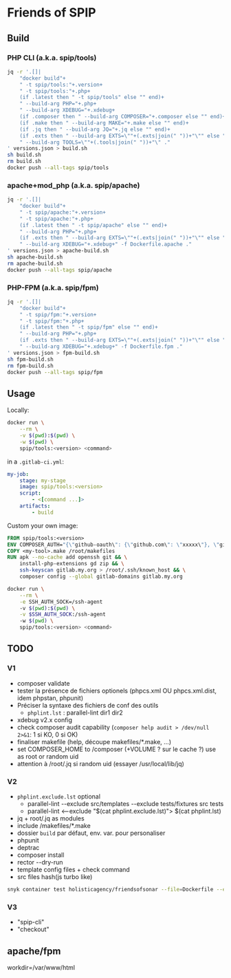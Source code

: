 # Friends of SPIP

## Build

### PHP CLI (a.k.a. spip/tools)

```bash
jq -r '.[]|
    "docker build"+
    " -t spip/tools:"+.version+
    " -t spip/tools:"+.php+
    (if .latest then " -t spip/tools" else "" end)+
    " --build-arg PHP="+.php+
    " --build-arg XDEBUG="+.xdebug+
    (if .composer then " --build-arg COMPOSER="+.composer else "" end)+
    (if .make then " --build-arg MAKE="+.make else "" end)+
    (if .jq then " --build-arg JQ="+.jq else "" end)+
    (if .exts then " --build-arg EXTS=\""+(.exts|join(" "))+"\"" else "" end)+
    " --build-arg TOOLS=\""+(.tools|join(" "))+"\" ."
' versions.json > build.sh
sh build.sh
rm build.sh
docker push --all-tags spip/tools
```

### apache+mod_php (a.k.a. spip/apache)

```bash
jq -r '.[]|
    "docker build"+
    " -t spip/apache:"+.version+
    " -t spip/apache:"+.php+
    (if .latest then " -t spip/apache" else "" end)+
    " --build-arg PHP="+.php+
    (if .exts then " --build-arg EXTS=\""+(.exts|join(" "))+"\"" else "" end)+
    " --build-arg XDEBUG="+.xdebug+" -f Dockerfile.apache ."
' versions.json > apache-build.sh
sh apache-build.sh
rm apache-build.sh
docker push --all-tags spip/apache
```

### PHP-FPM (a.k.a. spip/fpm)

```bash
jq -r '.[]|
    "docker build"+
    " -t spip/fpm:"+.version+
    " -t spip/fpm:"+.php+
    (if .latest then " -t spip/fpm" else "" end)+
    " --build-arg PHP="+.php+
    (if .exts then " --build-arg EXTS=\""+(.exts|join(" "))+"\"" else "" end)+
    " --build-arg XDEBUG="+.xdebug+" -f Dockerfile.fpm ."
' versions.json > fpm-build.sh
sh fpm-build.sh
rm fpm-build.sh
docker push --all-tags spip/fpm
```

## Usage

Locally:

```bash
docker run \
    --rm \
    -v $(pwd):$(pwd) \
    -w $(pwd) \
    spip/tools:<version> <command>
```

in a `.gitlab-ci.yml`:

```yml
my-job:
    stage: my-stage
    image: spip/tools:<version>
    script:
        - <[command ...]>
    artifacts:
        - build
```

Custom your own image:

```Dockerfile
FROM spip/tools:<version>
ENV COMPOSER_AUTH="{\"github-oauth\": {\"github.com\": \"xxxxx\"}, \"gitlab-token\": {\"gitlab.my.org\":\"xxxxx\"}}"
COPY <my-tool>.make /root/makefiles
RUN apk --no-cache add openssh git && \
    install-php-extensions gd zip && \
    ssh-keyscan gitlab.my.org > /root/.ssh/known_host && \
    composer config --global gitlab-domains gitlab.my.org
```

```bash
docker run \
    --rm \
    -e SSH_AUTH_SOCK=/ssh-agent
    -v $(pwd):$(pwd) \
    -v $SSH_AUTH_SOCK:/ssh-agent
    -w $(pwd) \
    spip/tools:<version> <command>
```

## TODO

### V1

- composer validate
- tester la présence de fichiers optionels (phpcs.xml OU phpcs.xml.dist, idem phpstan, phpunit)
- Préciser la syntaxe des fichiers de conf des outils
  - `phplint.lst` : parallel-lint dir1 dir2
- xdebug v2.x config
- check composer audit capability (`composer help audit > /dev/null 2>&1`: 1 si KO, 0 si OK)
- finaliser makefile (help, découpe makefiles/*.make, ...)
- set COMPOSER_HOME to /composer (+VOLUME ? sur le cache ?) use as root or random uid
- attention à  /root/.jq si random uid (essayer /usr/local/lib/jq)

### V2

- `phplint.exclude.lst` optional
  - parallel-lint --exclude src/templates --exclude tests/fixtures src tests
  - parallel-lint <--exclude "$(cat phplint.exclude.lst)"> $(cat phplint.lst)
- jq + root/.jq as modules
- include /makefiles/*.make
- dossier `build` par défaut, env. var. pour personaliser
- phpunit
- deptrac
- composer install
- rector --dry-run
- template config files + check command
- src files hash(js turbo like)

```bash
snyk container test holisticagency/friendsofsonar --file=Dockerfile --exclude-base-image-vulns
```

### V3

- "spip-cli"
- "checkout"

## apache/fpm

workdir=/var/www/html

